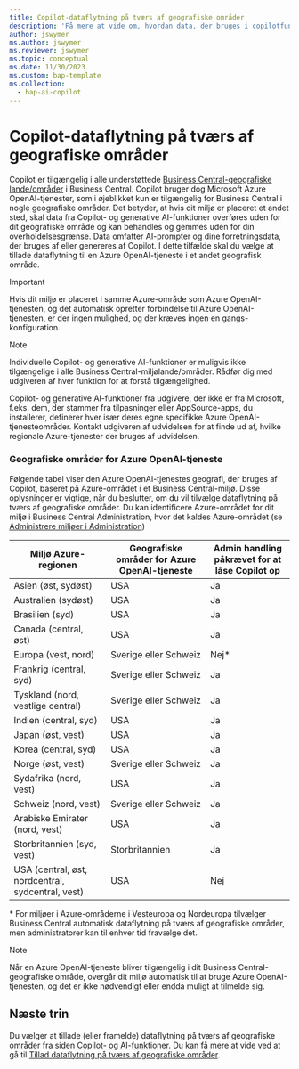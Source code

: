 ```yaml
---
title: Copilot-dataflytning på tværs af geografiske områder
description: 'Få mere at vide om, hvordan data, der bruges i copilotfunktioner i Dynamics 365 Business Central, flytter på tværs af geografiske områder, hvor Azure OpenAI-tjenesten ikke er tilgængelig som standard.'
author: jswymer
ms.author: jswymer
ms.reviewer: jswymer
ms.topic: conceptual
ms.date: 11/30/2023
ms.custom: bap-template
ms.collection:
  - bap-ai-copilot
---
```


# <a name="copilot-data-movement-across-geographies"></a>Copilot-dataflytning på tværs af geografiske områder

Copilot er tilgængelig i alle understøttede [Business Central-geografiske lande/områder](/dynamics365/business-central/dev-itpro/compliance/apptest-countries-and-translations) i Business Central. Copilot bruger dog Microsoft Azure OpenAI-tjenester, som i øjeblikket kun er tilgængelig for Business Central i nogle geografiske områder. Det betyder, at hvis dit miljø er placeret et andet sted, skal data fra Copilot- og generative AI-funktioner overføres uden for dit geografiske område og kan behandles og gemmes uden for din overholdelsesgrænse. Data omfatter AI-prompter og dine forretningsdata, der bruges af eller genereres af Copilot. I dette tilfælde skal du vælge at tillade dataflytning til en Azure OpenAI-tjeneste i et andet geografisk område. <!--For a list of geographies, refer to the [Azure OpenAI Service geographies](#azure-openai-service-geographies) section that follows.-->

> [!IMPORTANT]
> Hvis dit miljø er placeret i samme Azure-område som Azure OpenAI-tjenesten, og det automatisk opretter forbindelse til Azure OpenAI-tjenesten, er der ingen mulighed, og der kræves ingen en gangs-konfiguration.

> [!NOTE]
> Individuelle Copilot- og generative AI-funktioner er muligvis ikke tilgængelige i alle Business Central-miljølande/områder. Rådfør dig med udgiveren af hver funktion for at forstå tilgængelighed.
> 
> Copilot- og generative AI-funktioner fra udgivere, der ikke er fra Microsoft, f.eks. dem, der stammer fra tilpasninger eller AppSource-apps, du installerer, definerer hver især deres egne specifikke Azure OpenAI-tjenesteområder. Kontakt udgiveren af udvidelsen for at finde ud af, hvilke regionale Azure-tjenester der bruges af udvidelsen. 

### <a name="azure-openai-service-geographies"></a>Geografiske områder for Azure OpenAI-tjeneste

Følgende tabel viser den Azure OpenAI-tjenestes geografi, der bruges af Copilot, baseret på Azure-området i et Business Central-miljø. Disse oplysninger er vigtige, når du beslutter, om du vil tilvælge dataflytning på tværs af geografiske områder. Du kan identificere Azure-området for dit miljø i Business Central Administration, hvor det kaldes Azure-området (se [Administrere miljøer i Administration](/dynamics365/business-central/dev-itpro/administration/tenant-admin-center-environments))

| Miljø Azure-regionen| Geografiske områder for Azure OpenAI-tjeneste|Admin handling påkrævet for at låse Copilot op| 
| - | - | - |
|Asien (øst, sydøst) |USA|Ja|
|Australien (sydøst)| USA |Ja |
|Brasilien (syd) |USA|Ja|
|Canada (central, øst)|USA|Ja|
|Europa (vest, nord)| Sverige eller Schweiz |Nej\*|
|Frankrig (central, syd)| Sverige eller Schweiz |Ja|
|Tyskland (nord, vestlige central)| Sverige eller Schweiz |Ja|
|Indien (central, syd)|USA|Ja|
|Japan (øst, vest)|USA|Ja|
|Korea (central, syd)|USA|Ja|
|Norge (øst, vest)|Sverige eller Schweiz |Ja|
|Sydafrika (nord, vest)|USA|Ja|
|Schweiz (nord, vest) |Sverige eller Schweiz |Ja|
|Arabiske Emirater (nord, vest)|USA|Ja|
|Storbritannien (syd, vest)|Storbritannien|Ja|
|USA (central, øst, nordcentral, sydcentral, vest) |USA|Nej|

\* For miljøer i Azure-områderne i Vesteuropa og Nordeuropa tilvælger Business Central automatisk dataflytning på tværs af geografiske områder, men administratorer kan til enhver tid fravælge det.

> [!NOTE]
> Når en Azure OpenAI-tjeneste bliver tilgængelig i dit Business Central-geografiske område, overgår dit miljø automatisk til at bruge Azure OpenAI-tjenesten, og det er ikke nødvendigt eller endda muligt at tilmelde sig.
<!--

BC geos base on https://dynamics.microsoft.com/en-us/availability-reports/georeport/
case "AUSTRALIAEAST":
            case "AUSTRALIASOUTHEAST":
                return new CapiRegion("au", 2);
            case "BRAZILSOUTH":
                return new CapiRegion("br", 2);
            case "CANADACENTRAL":
            case "CANADAEAST":
                return new CapiRegion("ca", 2);
            case "CENTRALINDIA":
            case "SOUTHINDIA":
                return new CapiRegion("in", 1);
            case "EASTASIA":
                return new CapiRegion("as", 2);
            case "EASTUS":
            case "EASTUS2":
            case "SOUTHCENTRALUS":
            case "CENTRALUS":
            case "NORTHCENTRALUS":
            case "WESTUS":
            case "US":
                return new CapiRegion("us", 9, HasGpt4InGeo: true, HasTurboInGeo: true);
            case "FRANCECENTRAL":
            case "FRANCESOUTH":
                return new CapiRegion("fr", 1);
            case "GERMANYNORTH":
            case "GERMANYWESTCENTRAL":
                return new CapiRegion("de", 1);
            case "JAPANEAST":
            case "JAPANWEST":
                return new CapiRegion("jp", 1);
            case "KOREACENTRAL":
            case "KOREASOUTH":
                return new CapiRegion("kr", 1);
            case "NORWAYEAST":
            case "NORWAYWEST":
                return new CapiRegion("no", 1);
            case "SOUTHAFRICANORTH":
            case "SOUTHWESTAFRICA":
                return new CapiRegion("za", 1);
            case "SOUTHEASTASIA":
                return new CapiRegion("sg", 1);
            case "SWITZERLANDNORTH":
            case "SWITZERLANDWEST":
                return new CapiRegion("ch", 1, HasTurboInGeo: true);
            case "UKSOUTH":
            case "UKWEST":
                return new CapiRegion("uk", 2);
            case "NORTHEUROPE":
            case "WESTEUROPE":
                return new CapiRegion("eu", 10);
            case "UAENORTH":
            case "UAECENTRAL":
                return new CapiRegion("ae", 1);

-->

## <a name="next-steps"></a>Næste trin

Du vælger at tillade (eller framelde) dataflytning på tværs af geografiske områder fra siden [Copilot- og AI-funktioner](https://businesscentral.dynamics.com/?page=7775). Du kan få mere at vide ved at gå til [Tillad dataflytning på tværs af geografiske områder](enable-ai.md#allow-data-movement-across-geographies).
